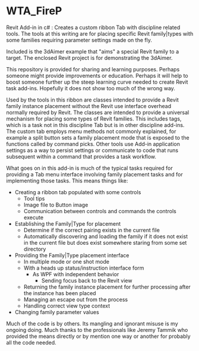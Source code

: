 # WTA_FireP
Revit Add-in in c# : Creates a custom ribbon Tab with discipline related tools. The tools at this writing are for placing specific Revit family|types with some families requiring parameter settings made on the fly.

Included is the 3dAimer example that "aims" a special Revit family to a target. The enclosed Revit project is for demonstrating the 3dAimer.

This repository is provided for sharing and learning purposes. Perhaps someone might provide improvements or education. Perhaps it will help to boost someone further up the steep learning curve needed to create Revit task add-ins. Hopefully it does not show too much of the wrong way.  

Used by the tools in this ribbon are classes intended to provide a Revit family instance placement without the Revit use interface overhead normally required by Revit. The classes are intended to provide a universal mechanism for placing some types of Revit families. This includes tags, which is a task not in this discipline Tab but is in other discipline add-ins. The custom tab employs menu methods not commonly explained, for example a split button sets a family placement mode that is exposed to the functions called by command picks. Other tools use Add-in application settings as a way to persist settings or communicate to code that runs subsequent within a command that provides a task workflow.

What goes on in this add-in is much of the typical tasks required for providing a Tab menu interface involving family placement tasks and for implementing those tasks. This means things like:

* Creating a ribbon tab populated with some controls
  - Tool tips
  - Image file to Button image
  - Communication between controls and commands the controls execute
* Establishing the Family|Type for placement
  - Determine if the correct pairing exists in the current file
  - Automatically discovering and loading the family if it does not exist in the current file but does exist somewhere staring from some set directory
* Providing the Family|Type placement interface
  - In multiple mode or one shot mode
  - With a heads up status/instruction interface form
    - As WPF with independent behavior
      - Sending focus back to the Revit view
  - Returning the family instance placement for further processing after the instance has been placed
  - Managing an escape out from the process
  - Handling correct view type context
* Changing family parameter values

Much of the code is by others. Its mangling and ignorant misuse is my ongoing doing. Much thanks to the professionals like Jeremy Tammik who provided the means directly or by mention one way or another for probably all the code needed.  
